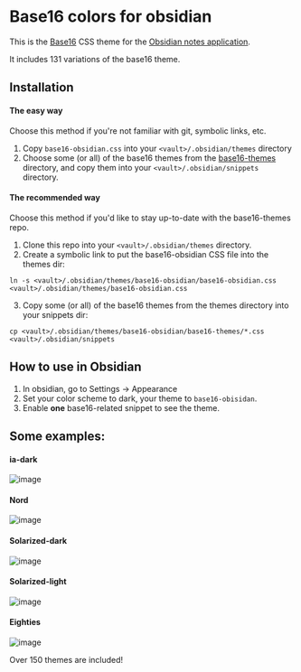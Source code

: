 # Base16 colors for obsidian

This is the [Base16][b16] CSS theme for the [Obsidian notes application][o].

It includes 131 variations of the base16 theme.

## Installation

#### The easy way

Choose this method if you're not familiar with git, symbolic links, etc.

1. Copy `base16-obsidian.css` into your `<vault>/.obsidian/themes` directory
2. Choose some (or all) of the base16 themes from the [base16-themes][themes] directory, and copy them into your `<vault>/.obsidian/snippets` directory.

#### The recommended way

Choose this method if you'd like to stay up-to-date with the base16-themes repo.

1. Clone this repo into your `<vault>/.obsidian/themes` directory.
2. Create a symbolic link to put the base16-obsidian CSS file into the themes dir: 

`ln -s <vault>/.obsidian/themes/base16-obsidian/base16-obsidian.css <vault>/.obsidian/themes/base16-obsidian.css`

3. Copy some (or all) of the base16 themes from the themes directory into your snippets dir:

`cp <vault>/.obsidian/themes/base16-obsidian/base16-themes/*.css <vault>/.obsidian/snippets`

## How to use in Obsidian

1. In obsidian, go to Settings -> Appearance
2. Set your color scheme to dark, your theme to `base16-obisidan`.
3. Enable **one** base16-related snippet to see the theme.

[o]: https://obsidian.md
[b16]: https://github.com/chriskempson/base16
[themes]: https://github.com/gammons/base16-obsidian/tree/main/base16-themes


## Some examples:

#### ia-dark

![image](https://user-images.githubusercontent.com/38560/123446102-8bb34080-d5a6-11eb-9ba8-6cb283abf850.png)

#### Nord

![image](https://user-images.githubusercontent.com/38560/123446243-b0a7b380-d5a6-11eb-8195-b366ebde02bb.png)

#### Solarized-dark

![image](https://user-images.githubusercontent.com/38560/123446442-e3ea4280-d5a6-11eb-8fc2-913a2723a443.png)

#### Solarized-light

![image](https://user-images.githubusercontent.com/38560/123446520-f6647c00-d5a6-11eb-99be-55520a55df6e.png)

#### Eighties

![image](https://user-images.githubusercontent.com/38560/123446709-214ed000-d5a7-11eb-97e9-e367b14faa1e.png)

Over 150 themes are included!
